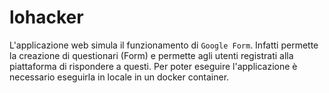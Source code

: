 # lohacker
L'applicazione web simula il funzionamento di `Google Form`. Infatti permette la creazione di questionari (Form) e permette agli utenti registrati alla piattaforma di rispondere a questi.
Per poter eseguire l'applicazione è necessario eseguirla in locale in un docker container.
